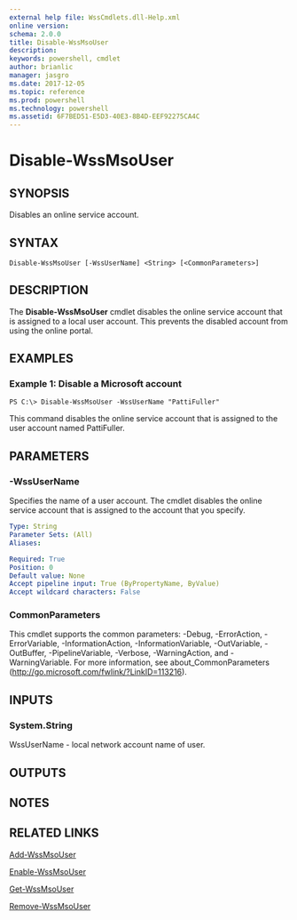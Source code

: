 ```yaml
---
external help file: WssCmdlets.dll-Help.xml
online version: 
schema: 2.0.0
title: Disable-WssMsoUser
description: 
keywords: powershell, cmdlet
author: brianlic
manager: jasgro
ms.date: 2017-12-05
ms.topic: reference
ms.prod: powershell
ms.technology: powershell
ms.assetid: 6F7BED51-E5D3-40E3-8B4D-EEF92275CA4C
---
```


# Disable-WssMsoUser

## SYNOPSIS
Disables an online service account.

## SYNTAX

```
Disable-WssMsoUser [-WssUserName] <String> [<CommonParameters>]
```

## DESCRIPTION
The **Disable-WssMsoUser** cmdlet disables the online service account that is assigned to a local user account.
This prevents the disabled account from using the online portal.

## EXAMPLES

### Example 1: Disable a Microsoft account
```
PS C:\> Disable-WssMsoUser -WssUserName "PattiFuller"
```

This command disables the online service account that is assigned to the user account named PattiFuller.

## PARAMETERS

### -WssUserName
Specifies the name of a user account.
The cmdlet disables the online service account that is assigned to the account that you specify.

```yaml
Type: String
Parameter Sets: (All)
Aliases: 

Required: True
Position: 0
Default value: None
Accept pipeline input: True (ByPropertyName, ByValue)
Accept wildcard characters: False
```

### CommonParameters
This cmdlet supports the common parameters: -Debug, -ErrorAction, -ErrorVariable, -InformationAction, -InformationVariable, -OutVariable, -OutBuffer, -PipelineVariable, -Verbose, -WarningAction, and -WarningVariable. For more information, see about_CommonParameters (http://go.microsoft.com/fwlink/?LinkID=113216).

## INPUTS

### System.String
WssUserName - local network account name of user.

## OUTPUTS

## NOTES

## RELATED LINKS

[Add-WssMsoUser](./Add-WssMsoUser.md)

[Enable-WssMsoUser](./Enable-WssMsoUser.md)

[Get-WssMsoUser](./Get-WssMsoUser.md)

[Remove-WssMsoUser](./Remove-WssMsoUser.md)

